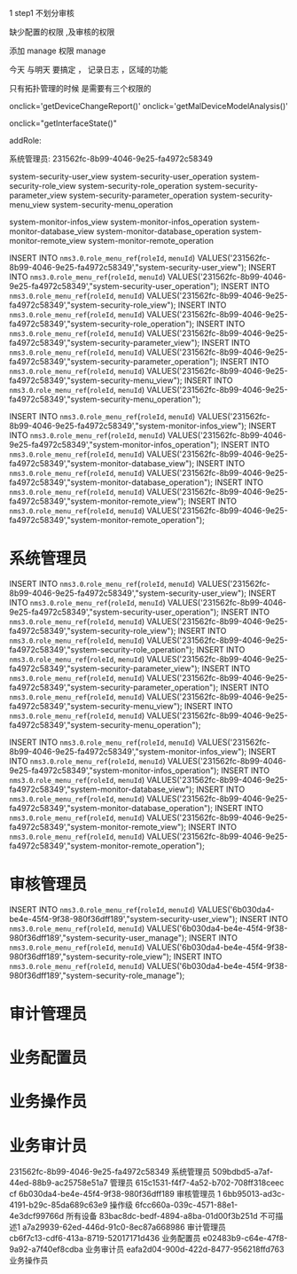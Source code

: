 

1 step1  不划分审核 

缺少配置的权限 ,及审核的权限 

添加 manage 权限 manage 


今天 与明天 要搞定 ，
记录日志 ，区域的功能


只有拓扑管理的时候 是需要有三个权限的




onclick='getDeviceChangeReport()'
onclick='getMalDeviceModelAnalysis()'


onclick="getInterfaceState()"




addRole:


系统管理员: 
231562fc-8b99-4046-9e25-fa4972c58349 





system-security-user_view
system-security-user_operation
system-security-role_view
system-security-role_operation
system-security-parameter_view
system-security-parameter_operation
system-security-menu_view
system-security-menu_operation



system-monitor-infos_view
system-monitor-infos_operation
system-monitor-database_view
system-monitor-database_operation
system-monitor-remote_view
system-monitor-remote_operation


<!-- 系统管理 -->



INSERT INTO `nms3.0`.`role_menu_ref`(`roleId`, `menuId`) VALUES('231562fc-8b99-4046-9e25-fa4972c58349',"system-security-user_view");
INSERT INTO `nms3.0`.`role_menu_ref`(`roleId`, `menuId`) VALUES('231562fc-8b99-4046-9e25-fa4972c58349',"system-security-user_operation");
INSERT INTO `nms3.0`.`role_menu_ref`(`roleId`, `menuId`) VALUES('231562fc-8b99-4046-9e25-fa4972c58349',"system-security-role_view");
INSERT INTO `nms3.0`.`role_menu_ref`(`roleId`, `menuId`) VALUES('231562fc-8b99-4046-9e25-fa4972c58349',"system-security-role_operation");
INSERT INTO `nms3.0`.`role_menu_ref`(`roleId`, `menuId`) VALUES('231562fc-8b99-4046-9e25-fa4972c58349',"system-security-parameter_view");
INSERT INTO `nms3.0`.`role_menu_ref`(`roleId`, `menuId`) VALUES('231562fc-8b99-4046-9e25-fa4972c58349',"system-security-parameter_operation");
INSERT INTO `nms3.0`.`role_menu_ref`(`roleId`, `menuId`) VALUES('231562fc-8b99-4046-9e25-fa4972c58349',"system-security-menu_view");
INSERT INTO `nms3.0`.`role_menu_ref`(`roleId`, `menuId`) VALUES('231562fc-8b99-4046-9e25-fa4972c58349',"system-security-menu_operation");


<!-- 运维管理 -->

INSERT INTO `nms3.0`.`role_menu_ref`(`roleId`, `menuId`) VALUES('231562fc-8b99-4046-9e25-fa4972c58349',"system-monitor-infos_view");
INSERT INTO `nms3.0`.`role_menu_ref`(`roleId`, `menuId`) VALUES('231562fc-8b99-4046-9e25-fa4972c58349',"system-monitor-infos_operation");
INSERT INTO `nms3.0`.`role_menu_ref`(`roleId`, `menuId`) VALUES('231562fc-8b99-4046-9e25-fa4972c58349',"system-monitor-database_view");
INSERT INTO `nms3.0`.`role_menu_ref`(`roleId`, `menuId`) VALUES('231562fc-8b99-4046-9e25-fa4972c58349',"system-monitor-database_operation");
INSERT INTO `nms3.0`.`role_menu_ref`(`roleId`, `menuId`) VALUES('231562fc-8b99-4046-9e25-fa4972c58349',"system-monitor-remote_view");
INSERT INTO `nms3.0`.`role_menu_ref`(`roleId`, `menuId`) VALUES('231562fc-8b99-4046-9e25-fa4972c58349',"system-monitor-remote_operation");



# 系统管理员


INSERT INTO `nms3.0`.`role_menu_ref`(`roleId`, `menuId`) VALUES('231562fc-8b99-4046-9e25-fa4972c58349',"system-security-user_view");
INSERT INTO `nms3.0`.`role_menu_ref`(`roleId`, `menuId`) VALUES('231562fc-8b99-4046-9e25-fa4972c58349',"system-security-user_operation");
INSERT INTO `nms3.0`.`role_menu_ref`(`roleId`, `menuId`) VALUES('231562fc-8b99-4046-9e25-fa4972c58349',"system-security-role_view");
INSERT INTO `nms3.0`.`role_menu_ref`(`roleId`, `menuId`) VALUES('231562fc-8b99-4046-9e25-fa4972c58349',"system-security-role_operation");
INSERT INTO `nms3.0`.`role_menu_ref`(`roleId`, `menuId`) VALUES('231562fc-8b99-4046-9e25-fa4972c58349',"system-security-parameter_view");
INSERT INTO `nms3.0`.`role_menu_ref`(`roleId`, `menuId`) VALUES('231562fc-8b99-4046-9e25-fa4972c58349',"system-security-parameter_operation");
INSERT INTO `nms3.0`.`role_menu_ref`(`roleId`, `menuId`) VALUES('231562fc-8b99-4046-9e25-fa4972c58349',"system-security-menu_view");
INSERT INTO `nms3.0`.`role_menu_ref`(`roleId`, `menuId`) VALUES('231562fc-8b99-4046-9e25-fa4972c58349',"system-security-menu_operation");

INSERT INTO `nms3.0`.`role_menu_ref`(`roleId`, `menuId`) VALUES('231562fc-8b99-4046-9e25-fa4972c58349',"system-monitor-infos_view");
INSERT INTO `nms3.0`.`role_menu_ref`(`roleId`, `menuId`) VALUES('231562fc-8b99-4046-9e25-fa4972c58349',"system-monitor-infos_operation");
INSERT INTO `nms3.0`.`role_menu_ref`(`roleId`, `menuId`) VALUES('231562fc-8b99-4046-9e25-fa4972c58349',"system-monitor-database_view");
INSERT INTO `nms3.0`.`role_menu_ref`(`roleId`, `menuId`) VALUES('231562fc-8b99-4046-9e25-fa4972c58349',"system-monitor-database_operation");
INSERT INTO `nms3.0`.`role_menu_ref`(`roleId`, `menuId`) VALUES('231562fc-8b99-4046-9e25-fa4972c58349',"system-monitor-remote_view");
INSERT INTO `nms3.0`.`role_menu_ref`(`roleId`, `menuId`) VALUES('231562fc-8b99-4046-9e25-fa4972c58349',"system-monitor-remote_operation");



# 审核管理员

INSERT INTO `nms3.0`.`role_menu_ref`(`roleId`, `menuId`) VALUES('6b030da4-be4e-45f4-9f38-980f36dff189',"system-security-user_view");
INSERT INTO `nms3.0`.`role_menu_ref`(`roleId`, `menuId`) VALUES('6b030da4-be4e-45f4-9f38-980f36dff189',"system-security-user_manage");
INSERT INTO `nms3.0`.`role_menu_ref`(`roleId`, `menuId`) VALUES('6b030da4-be4e-45f4-9f38-980f36dff189',"system-security-role_view");
INSERT INTO `nms3.0`.`role_menu_ref`(`roleId`, `menuId`) VALUES('6b030da4-be4e-45f4-9f38-980f36dff189',"system-security-role_manage");

# 审计管理员


# 业务配置员	


# 业务操作员	


# 业务审计员





231562fc-8b99-4046-9e25-fa4972c58349	系统管理员
509bdbd5-a7af-44ed-88b9-ac25758e51a7	管理员
615c1531-f4f7-4a52-b702-708ff318ceec	cf
6b030da4-be4e-45f4-9f38-980f36dff189	审核管理员 1
6bb95013-ad3c-4191-b29c-85da689c63e9	操作级
6fcc660a-039c-4571-88e1-4e3dcf99766d	所有设备
83bac8dc-bedf-4894-a8ba-01d00f3b251d	不可描述1
a7a29939-62ed-446d-91c0-8ec87a668986	审计管理员  
cb6f7c13-cdf6-413a-8719-52017171d436	业务配置员
e02483b9-c64e-47f8-9a92-a7f40ef8cdba	业务审计员
eafa2d04-900d-422d-8477-956218ffd763	业务操作员